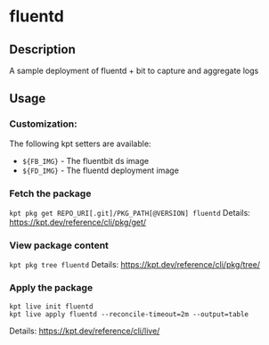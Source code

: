 # fluentd

## Description
A sample deployment of fluentd + bit to capture and aggregate logs

## Usage

### Customization:

The following kpt setters are available:

* `${FB_IMG}` - The fluentbit ds image
* `${FD_IMG}` - The fluentd deployment image

### Fetch the package
`kpt pkg get REPO_URI[.git]/PKG_PATH[@VERSION] fluentd`
Details: https://kpt.dev/reference/cli/pkg/get/

### View package content
`kpt pkg tree fluentd`
Details: https://kpt.dev/reference/cli/pkg/tree/

### Apply the package
```
kpt live init fluentd
kpt live apply fluentd --reconcile-timeout=2m --output=table
```
Details: https://kpt.dev/reference/cli/live/
